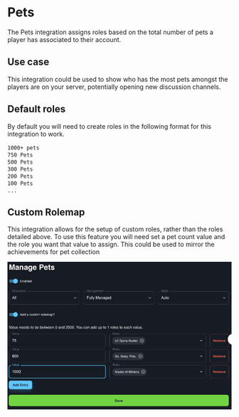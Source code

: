 # Pets

The Pets integration assigns roles based on the total number of pets a player has associated to their account.

## Use case

This integration could be used to show who has the most pets amongst the players are on your server, potentially opening new discussion channels.
## Default roles

By default you will need to create roles in the following format for this integration to work.
```
1000+ pets
750 Pets
500 Pets
300 Pets
200 Pets
100 Pets
...
```
## Custom Rolemap

This integration allows for the setup of custom roles, rather than the roles detailed above. To use this feature you will need set a pet count value and the role you want that value to assign. This could be used to mirror the achievements for pet collection

![PetsScreenshot](../../img/pets-custom-rolemap.png)
